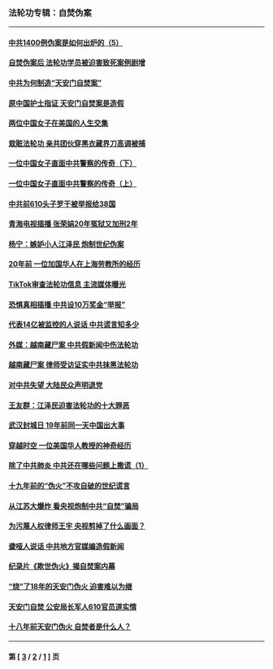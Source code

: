 ### 法轮功专辑：自焚伪案
---
#### [中共1400例伪案是如何出炉的（5）](../../pages/nf5562/n13226831.md?12210430) 
#### [自焚伪案后 法轮功学员被迫害致死案例剧增](../../pages/nf5562/n13190600.md?12210430) 
#### [中共为何制造“天安门自焚案”](../../pages/nf5562/n13183270.md?12210430) 
#### [原中国护士指证 天安门自焚案是造假](../../pages/nf5562/n13172289.md?12210430) 
#### [两位中国女子在美国的人生交集](../../pages/nf5562/n13156138.md?12210430) 
#### [栽赃法轮功 亲共团伙穿黑衣藏界刀高调被捕](../../pages/nf5562/n13073780.md?12210430) 
#### [一位中国女子直面中共警察的传奇（下）](../../pages/nf5562/n12989706.md?12210430) 
#### [一位中国女子直面中共警察的传奇（上）](../../pages/nf5562/n12985072.md?12210430) 
#### [中共前610头子罗干被举报给38国](../../pages/nf5562/n12975419.md?12210430) 
#### [青海电视插播 张荣娟20年冤狱又加刑2年](../../pages/nf5562/n12738166.md?12210430) 
#### [杨宁：嫉妒小人江泽民 炮制世纪伪案](../../pages/nf5562/n12724108.md?12210430) 
#### [20年前 一位加国华人在上海劳教所的经历](../../pages/nf5562/n12707932.md?12210430) 
#### [TikTok审查法轮功信息 主流媒体曝光](../../pages/nf5562/n12362336.md?12210430) 
#### [恐惧真相插播 中共设10万奖金“举报”](../../pages/nf5562/n12306396.md?12210430) 
#### [代表14亿被监控的人说话 中共谎言知多少](../../pages/nf5562/n12297484.md?12210430) 
#### [外媒：越南藏尸案 中共假新闻中伤法轮功](../../pages/nf5562/n12264411.md?12210430) 
#### [越南藏尸案 律师受访证实中共抹黑法轮功](../../pages/nf5562/n12261878.md?12210430) 
#### [对中共失望 大陆民众声明退党](../../pages/nf5562/n12187315.md?12210430) 
#### [王友群：江泽民迫害法轮功的十大罪恶](../../pages/nf5562/n12169074.md?12210430) 
#### [武汉封城日 19年前同一天中国出大事](../../pages/nf5562/n12150901.md?12210430) 
#### [穿越时空  一位美国华人教授的神奇经历](../../pages/nf5562/n12097460.md?12210430) 
#### [除了中共肺炎 中共还在哪些问题上撒谎（1）](../../pages/nf5562/n11955770.md?12210430) 
#### [十九年前的“伪火”不攻自破的世纪谎言](../../pages/nf5562/n11813238.md?12210430) 
#### [从江苏大爆炸 看央视炮制中共“自焚”骗局](../../pages/nf5562/n11140275.md?12210430) 
#### [为污蔑人权律师王宇 央视剪掉了什么画面？](../../pages/nf5562/n11130142.md?12210430) 
#### [聋哑人说话 中共地方官媒编造假新闻](../../pages/nf5562/n11006067.md?12210430) 
#### [纪录片《欺世伪火》揭自焚案内幕](../../pages/nf5562/n11002664.md?12210430) 
#### [“烧”了18年的天安门伪火 迫害难以为继](../../pages/nf5562/n10996660.md?12210430) 
#### [天安门自焚 公安局长军人610官员道实情](../../pages/nf5562/n10997098.md?12210430) 
#### [十八年前天安门伪火 自焚者是什么人？](../../pages/nf5562/n10996556.md?12210430) 

---
#### 第 [ [3](./3.md?12210430) / [2](./2.md?12210430) / [1](./1.md?12210430) ] 页
